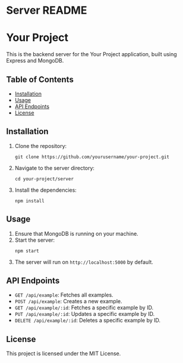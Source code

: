 # Server README

# Your Project

This is the backend server for the Your Project application, built using Express and MongoDB.

## Table of Contents

- [Installation](#installation)
- [Usage](#usage)
- [API Endpoints](#api-endpoints)
- [License](#license)

## Installation

1. Clone the repository:
   ```
   git clone https://github.com/yourusername/your-project.git
   ```
2. Navigate to the server directory:
   ```
   cd your-project/server
   ```
3. Install the dependencies:
   ```
   npm install
   ```

## Usage

1. Ensure that MongoDB is running on your machine.
2. Start the server:
   ```
   npm start
   ```
3. The server will run on `http://localhost:5000` by default.

## API Endpoints

- `GET /api/example`: Fetches all examples.
- `POST /api/example`: Creates a new example.
- `GET /api/example/:id`: Fetches a specific example by ID.
- `PUT /api/example/:id`: Updates a specific example by ID.
- `DELETE /api/example/:id`: Deletes a specific example by ID.

## License

This project is licensed under the MIT License.